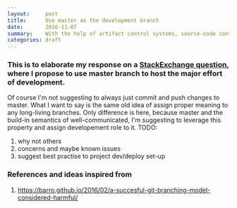 ```yaml
---
layout:     post
title:      Use master as the development branch
date:       2016-11-07
summary:    With the help of artifact control systems, source-code control systems are relieved from the burden of version control these days and development straight on master branch become the choice once again.
categories: draft
---
```


### This is to elaborate my response on a [StackExchange question](http://softwareengineering.stackexchange.com/questions/223400/when-should-i-stop-committing-to-master-on-new-projects), where I propose to use master branch to host the major effort of development.

Of course I'm not suggesting to always just commit and push changes to master. What I want to say is the same old idea of assign proper meaning to any long-living branches. Only difference is here, because master and the build-in semantics of well-communicated, I'm suggesting to leverage this property and assign developement role to it. TODO:
1. why not others
2. concerns and maybe known issues
3. suggest best practise to project dev/deploy set-up

### References and ideas inspired from
1. https://barro.github.io/2016/02/a-succesful-git-branching-model-considered-harmful/
